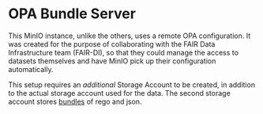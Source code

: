 # OPA Bundle Server

This MinIO instance, unlike the others, uses a remote OPA configuration. It was created for the purpose of collaborating with the FAIR Data Infrastructure team (FAIR-DI), so that they could manage the access to datasets themselves and have MinIO pick up their configuration automatically.

This setup requires an *additional* Storage Account to be created, in addition to the actual storage account used for the data. The second storage account stores [bundles](https://www.openpolicyagent.org/docs/latest/management-bundles/) of rego and json.
